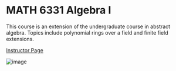 # MATH 6331 Algebra I

This course is an extension of the undergraduate course in abstract algebra. Topics include polynomial rings over a field and finite field extensions.

[Instructor Page](https://webapps.utrgv.edu/aa/dm/index.cfm?action=profile&user=paulhermann.zieschang#courses)

![image](https://user-images.githubusercontent.com/6586811/121946480-981fd980-cd1a-11eb-949b-a08a2ccc34cc.png)

